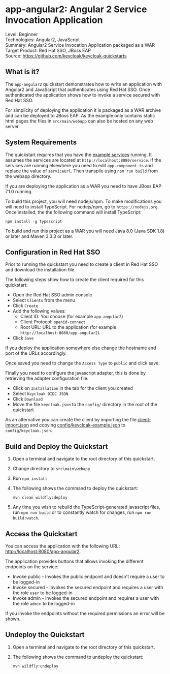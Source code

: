 app-angular2: Angular 2 Service Invocation Application
===================================================

Level: Beginner  
Technologies: Angular2, JavaScript  
Summary: Angular2 Service Invocation Application packaged as a WAR  
Target Product: Red Hat SSO, JBoss EAP  
Source: <https://github.com/keycloak/keycloak-quickstarts>

What is it?
-----------

The `app-angular2` quickstart demonstrates how to write an application with Angular2 and JavaScript that authenticates
using Red Hat SSO. Once authenticated the application shows how to invoke a service secured with Red Hat SSO.

For simplicity of deploying the application it is packaged as a WAR archive and can be deployed to JBoss EAP.
As the example only contains static html pages the files in `src/main/webapp` can also be hosted on any web server.


System Requirements
-------------------

The quickstart requires that you have the [example services](../service-jee-jaxrs/README.md) running. It assumes the
services are located at `http://localhost:8080/service`. If the services are running elsewhere you need to edit
`app.component.ts` and replace the value of `serviceUrl`.  Then transpile using `npm run build` from the webapp
directory.

If you are deploying the application as a WAR you need to have JBoss EAP 7.1.0 running.

To build this project, you will need nodejs/npm.  To make modifications you will
need to install TypeScript.  For nodejs/npm, go to `https://nodejs.org`.  Once installed,
the the following command will install TypeScript:
````
npm install -g typescript
````
To build and run this project as a WAR you will need Java 8.0 (Java SDK 1.8) or later and Maven 3.3.3 or later.


Configuration in Red Hat SSO
-----------------------

Prior to running the quickstart you need to create a client in Red Hat SSO and download the installation file.

The following steps show how to create the client required for this quickstart:

* Open the Red Hat SSO admin console
* Select `Clients` from the menu
* Click `Create`
* Add the following values:
  * Client ID: You choose (for example `app-angular2`)
  * Client Protocol: `openid-connect`
  * Root URL: URL to the application (for example `http://localhost:8080/app-angular2`).
* Click `Save`

If you deploy the application somewhere else change the hostname and port of the URLs accordingly.

Once saved you need to change the `Access Type` to `public` and click save.

Finally you need to configure the javascript adapter, this is done by retrieving the adapter configuration file:

* Click on `Installation` in the tab for the client you created
* Select `Keycloak OIDC JSON`
* Click `Download`
* Move the file `keycloak.json` to the `config/` directory in the root of the quickstart

As an alternative you can create the client by importing the file [client-import.json](config/client-import.json) and
copying [config/keycloak-example.json](config/keycloak-example.json) to `config/keycloak.json`.


Build and Deploy the Quickstart
--------------------------------

1. Open a terminal and navigate to the root directory of this quickstart.

2. Change directory to ``src\main\webapp``

3. Run ``npm install``

4. The following shows the command to deploy the quickstart:

   ````
   mvn clean wildfly:deploy

   ````
5. Any time you wish to rebuild the TypeScript-generated javascript files, run
``npm run build`` or to constantly watch for changes, run ``npm run build:watch``.

Access the Quickstart
---------------------

You can access the application with the following URL: <http://localhost:8080/app-angular2>.

The application provides buttons that allows invoking the different endpoints on the service:

* Invoke public - Invokes the public endpoint and doesn't require a user to be logged-in
* Invoke secured - Invokes the secured endpoint and requires a user with the role `user` to be logged-in
* Invoke admin - Invokes the secured endpoint and requires a user with the role `admin` to be logged-in

If you invoke the endpoints without the required permissions an error will be shown.


Undeploy the Quickstart
-----------------------

1. Open a terminal and navigate to the root directory of this quickstart.

2. The following shows the command to undeploy the quickstart:

   ````
   mvn wildfly:undeploy

   ````
